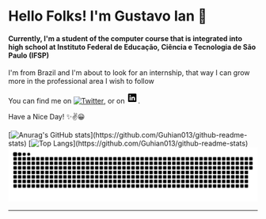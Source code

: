 # Hello Folks! I'm Gustavo Ian 👋

<h4>Currently, I'm a student of the computer course that is integrated into high school at Instituto Federal de Educação, Ciência e Tecnologia de São Paulo (IFSP)</h4>

I'm from Brazil and I'm about to look for an internship, that way I can grow more in the professional area I wish to follow 

<!-- Actual text -->

You can find me on [![Twitter][1.2]][1], or on [![LinkedIn][2.2]][2].

Have a Nice Day! ✨✌😀

<!-- Icons -->

[1.2]: http://i.imgur.com/wWzX9uB.png (twitter icon)
[2.2]: https://raw.githubusercontent.com/Guhian013/Guhian013/master/icons8-linkedin-23.png (LinkedIn icon)

<!-- Links to my social media accounts -->

[1]: https://twitter.com/Gu_hhh02
[2]: www.linkedin.com/in/gnascimento-ian

[![Anurag's GitHub stats](https://github-readme-stats.vercel.app/api?username=Guhian013&show_icons=true&hide_border=true&theme=synthwave&title_color="#c91240")](https://github.com/Guhian013/github-readme-stats)
[![Top Langs](https://github-readme-stats.vercel.app/api/top-langs/?username=Guhian013&show_icons=true&hide_border=true&theme=synthwave&title_color="#c91240")](https://github.com/Guhian013/github-readme-stats)
![snake gif](https://github.com/Guhian013/Guhian013/blob/output/github-contribution-grid-snake.svg)
****

